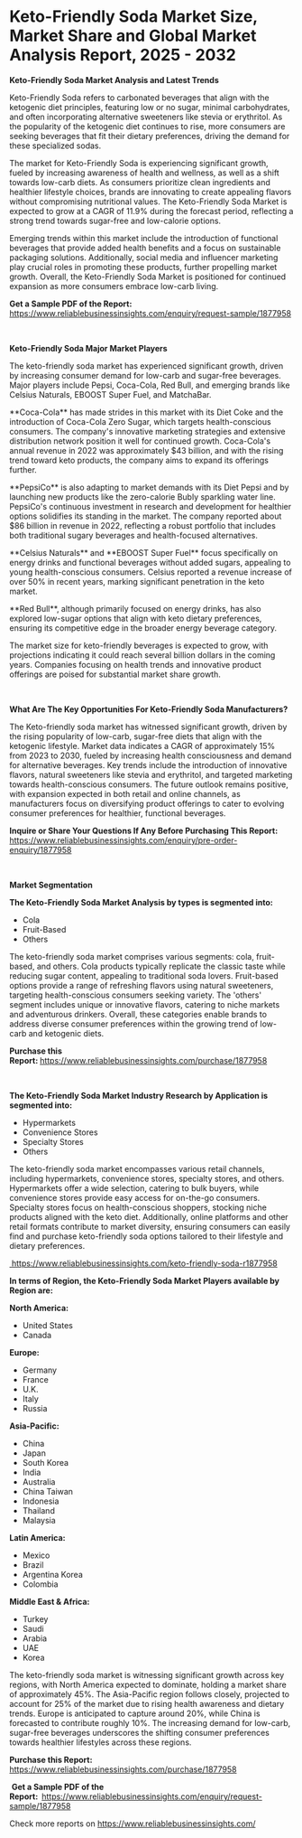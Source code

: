 <p><h1>Keto-Friendly Soda Market Size, Market Share and Global Market Analysis Report, 2025 - 2032</h1></p><p><strong>Keto-Friendly Soda Market Analysis and Latest Trends</strong></p>
<p><p>Keto-Friendly Soda refers to carbonated beverages that align with the ketogenic diet principles, featuring low or no sugar, minimal carbohydrates, and often incorporating alternative sweeteners like stevia or erythritol. As the popularity of the ketogenic diet continues to rise, more consumers are seeking beverages that fit their dietary preferences, driving the demand for these specialized sodas.</p><p>The market for Keto-Friendly Soda is experiencing significant growth, fueled by increasing awareness of health and wellness, as well as a shift towards low-carb diets. As consumers prioritize clean ingredients and healthier lifestyle choices, brands are innovating to create appealing flavors without compromising nutritional values. The Keto-Friendly Soda Market is expected to grow at a CAGR of 11.9% during the forecast period, reflecting a strong trend towards sugar-free and low-calorie options.</p><p>Emerging trends within this market include the introduction of functional beverages that provide added health benefits and a focus on sustainable packaging solutions. Additionally, social media and influencer marketing play crucial roles in promoting these products, further propelling market growth. Overall, the Keto-Friendly Soda Market is positioned for continued expansion as more consumers embrace low-carb living.</p></p>
<p><strong>Get a Sample PDF of the Report:&nbsp;</strong> <a href="https://www.reliablebusinessinsights.com/enquiry/request-sample/1877958?utm_campaign=2321&utm_medium=2&utm_source=Github&utm_content=ia&utm_term=07042025&utm_id=keto-friendly-soda">https://www.reliablebusinessinsights.com/enquiry/request-sample/1877958</a></p>
<p>&nbsp;</p>
<p><strong>Keto-Friendly Soda Major Market Players</strong></p>
<p><p>The keto-friendly soda market has experienced significant growth, driven by increasing consumer demand for low-carb and sugar-free beverages. Major players include Pepsi, Coca-Cola, Red Bull, and emerging brands like Celsius Naturals, EBOOST Super Fuel, and MatchaBar.</p><p>**Coca-Cola** has made strides in this market with its Diet Coke and the introduction of Coca-Cola Zero Sugar, which targets health-conscious consumers. The company's innovative marketing strategies and extensive distribution network position it well for continued growth. Coca-Cola's annual revenue in 2022 was approximately $43 billion, and with the rising trend toward keto products, the company aims to expand its offerings further.</p><p>**PepsiCo** is also adapting to market demands with its Diet Pepsi and by launching new products like the zero-calorie Bubly sparkling water line. PepsiCo's continuous investment in research and development for healthier options solidifies its standing in the market. The company reported about $86 billion in revenue in 2022, reflecting a robust portfolio that includes both traditional sugary beverages and health-focused alternatives.</p><p>**Celsius Naturals** and **EBOOST Super Fuel** focus specifically on energy drinks and functional beverages without added sugars, appealing to young health-conscious consumers. Celsius reported a revenue increase of over 50% in recent years, marking significant penetration in the keto market. </p><p>**Red Bull**, although primarily focused on energy drinks, has also explored low-sugar options that align with keto dietary preferences, ensuring its competitive edge in the broader energy beverage category.</p><p>The market size for keto-friendly beverages is expected to grow, with projections indicating it could reach several billion dollars in the coming years. Companies focusing on health trends and innovative product offerings are poised for substantial market share growth.</p></p>
<p>&nbsp;</p>
<p><strong>What Are The Key Opportunities For Keto-Friendly Soda Manufacturers?</strong></p>
<p><p>The Keto-friendly soda market has witnessed significant growth, driven by the rising popularity of low-carb, sugar-free diets that align with the ketogenic lifestyle. Market data indicates a CAGR of approximately 15% from 2023 to 2030, fueled by increasing health consciousness and demand for alternative beverages. Key trends include the introduction of innovative flavors, natural sweeteners like stevia and erythritol, and targeted marketing towards health-conscious consumers. The future outlook remains positive, with expansion expected in both retail and online channels, as manufacturers focus on diversifying product offerings to cater to evolving consumer preferences for healthier, functional beverages.</p></p>
<p><strong>Inquire or Share Your Questions If Any Before Purchasing This Report:</strong> <a href="https://www.reliablebusinessinsights.com/enquiry/pre-order-enquiry/1877958?utm_campaign=2321&utm_medium=2&utm_source=Github&utm_content=ia&utm_term=07042025&utm_id=keto-friendly-soda">https://www.reliablebusinessinsights.com/enquiry/pre-order-enquiry/1877958</a></p>
<p>&nbsp;</p>
<p><strong>Market Segmentation</strong></p>
<p><strong>The Keto-Friendly Soda Market Analysis by types is segmented into:</strong></p>
<p><ul><li>Cola</li><li>Fruit-Based</li><li>Others</li></ul></p>
<p><p>The keto-friendly soda market comprises various segments: cola, fruit-based, and others. Cola products typically replicate the classic taste while reducing sugar content, appealing to traditional soda lovers. Fruit-based options provide a range of refreshing flavors using natural sweeteners, targeting health-conscious consumers seeking variety. The 'others' segment includes unique or innovative flavors, catering to niche markets and adventurous drinkers. Overall, these categories enable brands to address diverse consumer preferences within the growing trend of low-carb and ketogenic diets.</p></p>
<p><strong>Purchase this Report:&nbsp;</strong><a href="https://www.reliablebusinessinsights.com/purchase/1877958?utm_campaign=2321&utm_medium=2&utm_source=Github&utm_content=ia&utm_term=07042025&utm_id=keto-friendly-soda">https://www.reliablebusinessinsights.com/purchase/1877958</a></p>
<p>&nbsp;</p>
<p><strong>The Keto-Friendly Soda Market Industry Research by Application is segmented into:</strong></p>
<p><ul><li>Hypermarkets</li><li>Convenience Stores</li><li>Specialty Stores</li><li>Others</li></ul></p>
<p><p>The keto-friendly soda market encompasses various retail channels, including hypermarkets, convenience stores, specialty stores, and others. Hypermarkets offer a wide selection, catering to bulk buyers, while convenience stores provide easy access for on-the-go consumers. Specialty stores focus on health-conscious shoppers, stocking niche products aligned with the keto diet. Additionally, online platforms and other retail formats contribute to market diversity, ensuring consumers can easily find and purchase keto-friendly soda options tailored to their lifestyle and dietary preferences.</p></p>
<p><a href="https://www.reliablebusinessinsights.com/keto-friendly-soda-r1877958?utm_campaign=2321&utm_medium=2&utm_source=Github&utm_content=ia&utm_term=07042025&utm_id=keto-friendly-soda">&nbsp;https://www.reliablebusinessinsights.com/keto-friendly-soda-r1877958</a></p>
<p><strong>In terms of Region, the Keto-Friendly Soda Market Players available by Region are:</strong></p>
<p>
    <p> <strong> North America: </strong>
        <ul>
            <li>United States</li>
            <li>Canada</li>
        </ul>
        </p> 
    <p> <strong> Europe: </strong>
        <ul>
            <li>Germany</li>
            <li>France</li>
            <li>U.K.</li>
            <li>Italy</li>
            <li>Russia</li>
        </ul>
        </p> 
    <p> <strong> Asia-Pacific: </strong>
        <ul>
            <li>China</li>
            <li>Japan</li>
            <li>South Korea</li>
            <li>India</li>
            <li>Australia</li>
            <li>China Taiwan</li>
            <li>Indonesia</li>
            <li>Thailand</li>
            <li>Malaysia</li>
        </ul>
        </p> 
    <p> <strong> Latin America: </strong>
        <ul>
            <li>Mexico</li>
            <li>Brazil</li>
            <li>Argentina Korea</li>
            <li>Colombia</li>
        </ul>
        </p> 
    <p> <strong> Middle East & Africa: </strong>
        <ul>
            <li>Turkey</li>
            <li>Saudi</li>
            <li>Arabia</li>
            <li>UAE</li>
            <li>Korea</li>
        </ul>
    </p>
    </p>
<p><p>The keto-friendly soda market is witnessing significant growth across key regions, with North America expected to dominate, holding a market share of approximately 45%. The Asia-Pacific region follows closely, projected to account for 25% of the market due to rising health awareness and dietary trends. Europe is anticipated to capture around 20%, while China is forecasted to contribute roughly 10%. The increasing demand for low-carb, sugar-free beverages underscores the shifting consumer preferences towards healthier lifestyles across these regions.</p></p>
<p><strong>Purchase this Report: </strong><a href="https://www.reliablebusinessinsights.com/purchase/1877958?utm_campaign=2321&utm_medium=2&utm_source=Github&utm_content=ia&utm_term=07042025&utm_id=keto-friendly-soda">https://www.reliablebusinessinsights.com/purchase/1877958</a></p>
<p>&nbsp;<strong>Get a Sample PDF of the Report:&nbsp;&nbsp;</strong><a href="https://www.reliablebusinessinsights.com/enquiry/request-sample/1877958?utm_campaign=2321&utm_medium=2&utm_source=Github&utm_content=ia&utm_term=07042025&utm_id=keto-friendly-soda">https://www.reliablebusinessinsights.com/enquiry/request-sample/1877958</a></p>
<p><strong></strong></p>
<p>Check more reports on <a href="https://www.reliablebusinessinsights.com/?utm_campaign=2321&utm_medium=2&utm_source=Github&utm_content=ia&utm_term=07042025&utm_id=keto-friendly-soda">https://www.reliablebusinessinsights.com/</a></p>